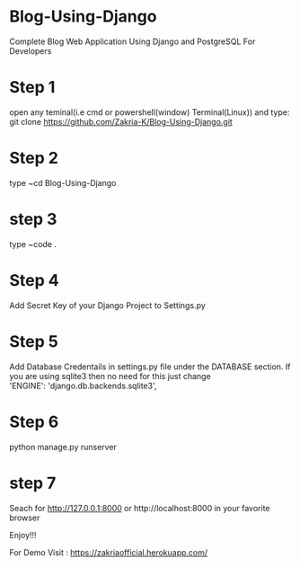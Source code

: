 # Blog-Using-Django
Complete Blog Web Application Using Django and PostgreSQL For Developers

# Step 1
open any teminal(i.e cmd or powershell(window) Terminal(Linux)) and type:<br/>
  git clone https://github.com/Zakria-K/Blog-Using-Django.git

# Step 2
 type ~cd Blog-Using-Django
 
# step 3
  type ~code .
  
# Step 4
Add Secret Key of your Django Project to Settings.py

# Step 5
Add Database Credentails in settings.py file under the DATABASE section. If you are using sqlite3 then no need for this just change <br/>
'ENGINE': 'django.db.backends.sqlite3',

# Step 6
python manage.py runserver

# step 7
Seach for http://127.0.0.1:8000 or http://localhost:8000 in your favorite browser


Enjoy!!!


For Demo Visit : https://zakriaofficial.herokuapp.com/
